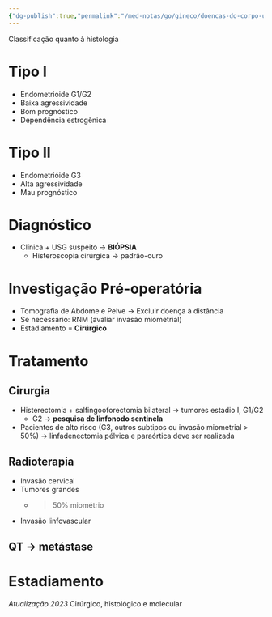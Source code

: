 ```yaml
---
{"dg-publish":true,"permalink":"/med-notas/go/gineco/doencas-do-corpo-uterino-e-endometrio/cancer-de-endometrio/"}
---
```


Classificação quanto à histologia

# Tipo I 
- Endometrioide G1/G2
- Baixa agressividade
- Bom prognóstico
- Dependência estrogênica

# Tipo II
- Endometrióide G3
- Alta agressividade
- Mau prognóstico

# Diagnóstico
- Clínica + USG suspeito -> **BIÓPSIA**
	- Histeroscopia cirúrgica -> padrão-ouro
# Investigação Pré-operatória
- Tomografia de Abdome e Pelve -> Excluir doença à distância
- Se necessário: RNM (avaliar invasão miometrial)
- Estadiamento = **Cirúrgico**

# Tratamento
## Cirurgia
- Histerectomia + salfingooforectomia bilateral -> tumores estadio I, G1/G2
	- G2 -> **pesquisa de linfonodo sentinela**
- Pacientes de alto risco (G3, outros subtipos ou invasão miometrial > 50%) -> linfadenectomia pélvica e paraórtica deve ser realizada
## Radioterapia
- Invasão cervical
- Tumores grandes
	- > 50% miométrio
- Invasão linfovascular

## QT -> metástase


# Estadiamento
*Atualização 2023*
Cirúrgico, histológico e molecular